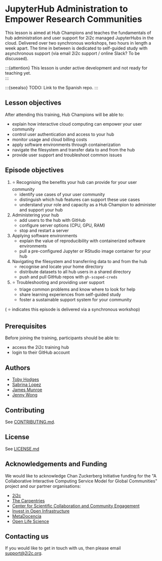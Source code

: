 # JupyterHub Administration to Empower Research Communities

This lesson is aimed at Hub Champions and teaches the fundamentals of hub administration and user support for 2i2c managed JupyterHubs in the cloud. Delivered over two synchronous workshops, two hours in length a week apart. The time in between is dedicated to self-guided study with asynchronous support (via email 2i2c support / online Slack? To be discussed).

:::{attention}
This lesson is under active development and not ready for teaching yet.  
:::

:::{seealso}
TODO: Link to the Spanish repo.
:::

## Lesson objectives

After attending this training, Hub Champions will be able to:

- explain how interactive cloud computing can empower your user community
- control user authentication and access to your hub
- monitor usage and cloud billing costs
- apply software environments through containerization
- navigate the filesystem and transfer data to and from the hub
- provide user support and troubleshoot common issues

## Episode objectives

1. :star: Recognising the benefits your hub can provide for your user community
   - identify use cases of your user community
   - distinguish which hub features can support these use cases
   - understand your role and capacity as a Hub Champion to administer and support your hub
1. Administering your hub
   - add users to the hub with GitHub
   - configure server options (CPU, GPU, RAM)
   - stop and restart a server
1. Applying software environments
   - explain the value of reproducibility with containerized software environments
   - pull a pre-configured Jupyter or RStudio image container for your hub
1. Navigating the filesystem and transferring data to and from the hub
   - recognise and locate your home directory
   - distribute datasets to all hub users in a shared directory
   - push and pull GitHub repos with `gh-scoped-creds`
1. :star: Troubleshooting and providing user support
   - triage common problems and know where to look for help
   - share learning experiences from self-guided study
   - foster a sustainable support system for your community

( :star: indicates this episode is delivered via a synchronous workshop)

## Prerequisites

Before joining the training, participants should be able to:

- access the 2i2c training hub
- login to their GitHub account

## Authors

- [Toby Hodges](https://github.com/tobyhodges)
- [Sabrina Lopez](https://github.com/SLLDeC)
- [James Munroe](https://github.com/jmunroe)
- [Jenny Wong](https://github.com/jnywong)

## Contributing

See [CONTRIBUTING.md](./CONTRIBUTING.md).

## License

See [LICENSE.md](./LICENSE.md)

## Acknowledgements and Funding

We would like to acknowledge Chan Zuckerberg Initiative funding for the "A Collaborative Interactive Computing Service Model for Global Communities" project and our partner organisations:

- [2i2c](https://2i2c.org/)
- [The Carpentries](https://carpentries.org/about/)
- [Center for Scientific Collaboration and Community Engagement](https://www.cscce.org/)
- [Invest in Open Infrastructure](https://investinopen.org/)
- [MetaDocencia](https://www.metadocencia.org/)
- [Open Life Science](https://openlifesci.org/)

## Contacting us

If you would like to get in touch with us, then please email [support@2i2c.org](mailto:support@2i2c.org).

